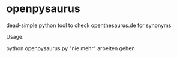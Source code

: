 openpysaurus
============

dead-simple python tool to check openthesaurus.de for synonyms

Usage:

python openpysaurus.py "nie mehr" arbeiten gehen

